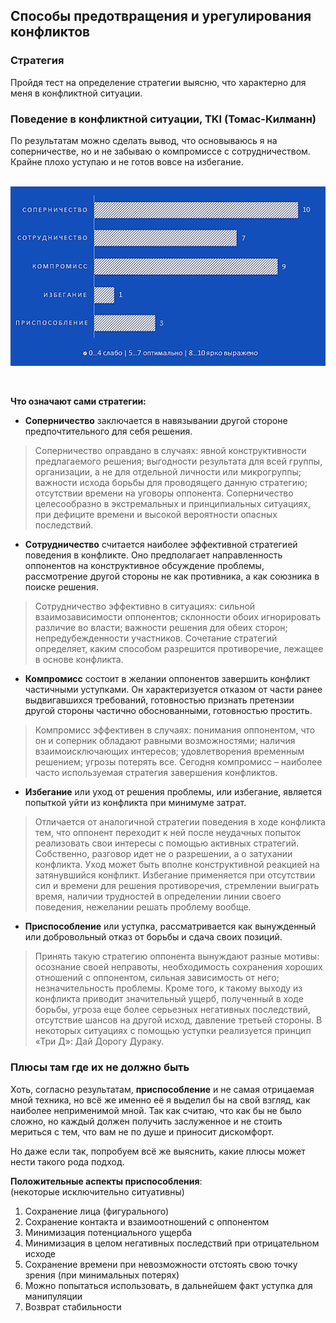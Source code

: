 ## Способы предотвращения и урегулирования конфликтов
### **Стратегия**
Пройдя тест на определение стратегии выясню, что характерно для меня в конфликтной ситуации.
### Поведение в конфликтной ситуации, **TKI** (Томас-Килманн)
По результатам можно сделать вывод, что основываюсь я на соперничестве, но и не забываю о компромиссе с сотрудничеством.  
Крайне плохо уступаю и не готов вовсе на избегание.</br></br>
<p align="center"><img src ="tki.png" /></p></br>

**Что означают сами стратегии:**

- **Соперничество** заключается в навязывании другой стороне предпочтительного для себя решения.
>Соперничество оправдано в случаях: явной конструктивности предлагаемого решения; выгодности результата для всей группы, организации, а не для отдельной личности или микрогруппы; важности исхода борьбы для проводящего данную стратегию; отсутствии времени на уговоры оппонента.
Соперничество целесообразно в экстремальных и принципиальных ситуациях, при дефиците времени и высокой вероятности опасных последствий.

- **Сотрудничество** считается наиболее эффективной стратегией поведения в конфликте. Оно предполагает направленность оппонентов на конструктивное обсуждение проблемы, рассмотрение другой стороны не как противника, а как союзника в поиске решения.
>Сотрудничество эффективно в ситуациях: сильной взаимозависимости оппонентов; склонности обоих игнорировать различие во власти; важности решения для обеих сторон; непредубежденности участников. Сочетание стратегий определяет, каким способом разрешится противоречие, лежащее в основе конфликта.

- **Компромисс** состоит в желании оппонентов завершить конфликт частичными уступками. Он характеризуется отказом от части ранее выдвигавшихся требований, готовностью признать претензии другой стороны частично обоснованными, готовностью простить.
>Компромисс эффективен в случаях: понимания оппонентом, что он и соперник обладают равными возможностями; наличия взаимоисключающих интересов; удовлетворения временным решением; угрозы потерять все. Сегодня компромисс – наиболее часто используемая стратегия завершения конфликтов.

- **Избегание** или уход от решения проблемы, или избегание, является попыткой уйти из конфликта при минимуме затрат. 
>Отличается от аналогичной стратегии поведения в ходе конфликта тем, что оппонент переходит к ней после неудачных попыток реализовать свои интересы с помощью активных стратегий. Собственно, разговор идет не о разрешении, а о затухании конфликта. Уход может быть вполне конструктивной реакцией на затянувшийся конфликт.
Избегание применяется при отсутствии сил и времени для решения противоречия, стремлении выиграть время, наличии трудностей в определении линии своего поведения, нежелании решать проблему вообще.

- **Приспособление** или уступка, рассматривается как вынужденный или добровольный отказ от борьбы и сдача своих позиций. 
>Принять такую стратегию оппонента вынуждают разные мотивы: осознание своей неправоты, необходимость сохранения хороших отношений с оппонентом, сильная зависимость от него; незначительность проблемы. Кроме того, к такому выходу из конфликта приводит значительный ущерб, полученный в ходе борьбы, угроза еще более серьезных негативных последствий, отсутствие шансов на другой исход, давление третьей стороны. В некоторых ситуациях с помощью уступки реализуется принцип «Три Д»: Дай Дорогу Дураку.
### Плюсы там где их не должно быть
Хоть, согласно результатам, **приспособление** и не самая отрицаемая мной техника, но всё же именно её я выделил бы на свой взгляд, как наиболее неприменимой мной. Так как считаю, что как бы не было сложно, но каждый должен получить заслуженное и не стоить мериться с тем, что вам не по душе и приносит дискомфорт.

Но даже если так, попробуем всё же выяснить, какие плюсы может нести такого рода подход.

**Положительные аспекты приспособления**:  
(некоторые исключительно ситуативны)
1. Сохранение лица (фигурального)
2. Сохранение контакта и взаимоотношений с оппонентом
3. Минимизация потенциального ущерба
4. Минимизация в целом негативных последствий при отрицательном исходе
5. Сохранение времени при невозможности отстоять свою точку зрения (при минимальных потерях)
6. Можно попытаться использовать, в дальнейшем факт уступка для манипуляции
7. Возврат стабильности